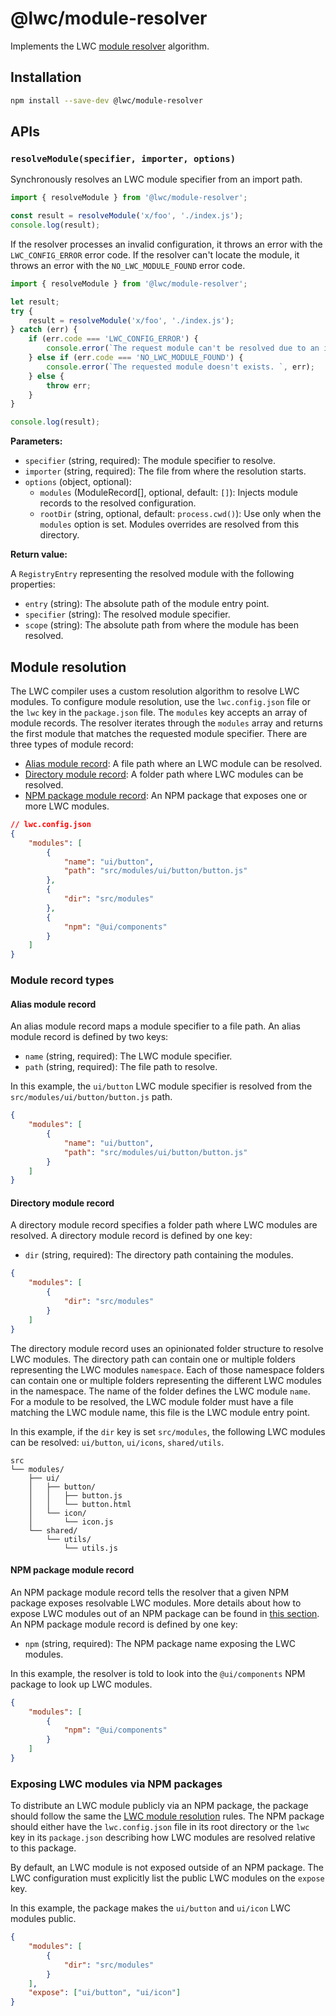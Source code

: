 # @lwc/module-resolver

Implements the LWC [module resolver](#module-resolution) algorithm.

## Installation

```sh
npm install --save-dev @lwc/module-resolver
```

## APIs

### `resolveModule(specifier, importer, options)`

Synchronously resolves an LWC module specifier from an import path.

```js
import { resolveModule } from '@lwc/module-resolver';

const result = resolveModule('x/foo', './index.js');
console.log(result);
```

If the resolver processes an invalid configuration, it throws an error with the `LWC_CONFIG_ERROR` error code. If the resolver can't locate the module, it throws an error with the `NO_LWC_MODULE_FOUND` error code.

```js
import { resolveModule } from '@lwc/module-resolver';

let result;
try {
    result = resolveModule('x/foo', './index.js');
} catch (err) {
    if (err.code === 'LWC_CONFIG_ERROR') {
        console.error(`The request module can't be resolved due to an invalid configuration`, err);
    } else if (err.code === 'NO_LWC_MODULE_FOUND') {
        console.error(`The requested module doesn't exists. `, err);
    } else {
        throw err;
    }
}

console.log(result);
```

**Parameters:**

- `specifier` (string, required): The module specifier to resolve.
- `importer` (string, required): The file from where the resolution starts.
- `options` (object, optional):
    - `modules` (ModuleRecord[], optional, default: `[]`): Injects module records to the resolved configuration.
    - `rootDir` (string, optional, default: `process.cwd()`): Use only when the `modules` option is set. Modules overrides are resolved from this directory.

**Return value:**

A `RegistryEntry` representing the resolved module with the following properties:

- `entry` (string): The absolute path of the module entry point.
- `specifier` (string): The resolved module specifier.
- `scope` (string): The absolute path from where the module has been resolved.

## Module resolution

The LWC compiler uses a custom resolution algorithm to resolve LWC modules. To configure module resolution, use the `lwc.config.json` file or the `lwc` key in the `package.json` file. The `modules` key accepts an array of module records. The resolver iterates through the `modules` array and returns the first module that matches the requested module specifier. There are three types of module record:

- [Alias module record](#alias-module-record): A file path where an LWC module can be resolved.
- [Directory module record](#directory-module-record): A folder path where LWC modules can be resolved.
- [NPM package module record](#npm-package-module-record): An NPM package that exposes one or more LWC modules.

```json
// lwc.config.json
{
    "modules": [
        {
            "name": "ui/button",
            "path": "src/modules/ui/button/button.js"
        },
        {
            "dir": "src/modules"
        },
        {
            "npm": "@ui/components"
        }
    ]
}
```

### Module record types

#### Alias module record

An alias module record maps a module specifier to a file path. An alias module record is defined by two keys:

- `name` (string, required): The LWC module specifier.
- `path` (string, required): The file path to resolve.

In this example, the `ui/button` LWC module specifier is resolved from the `src/modules/ui/button/button.js` path.

```json
{
    "modules": [
        {
            "name": "ui/button",
            "path": "src/modules/ui/button/button.js"
        }
    ]
}
```

#### Directory module record

A directory module record specifies a folder path where LWC modules are resolved. A directory module record is defined by one key:

- `dir` (string, required): The directory path containing the modules.

```json
{
    "modules": [
        {
            "dir": "src/modules"
        }
    ]
}
```

The directory module record uses an opinionated folder structure to resolve LWC modules. The directory path can contain one or multiple folders representing the LWC modules `namespace`. Each of those namespace folders can contain one or multiple folders representing the different LWC modules in the namespace. The name of the folder defines the LWC module `name`. For a module to be resolved, the LWC module folder must have a file matching the LWC module name, this file is the LWC module entry point.

In this example, if the `dir` key is set `src/modules`, the following LWC modules can be resolved: `ui/button`, `ui/icons`, `shared/utils`.

```
src
└── modules/
    ├── ui/
    │   ├── button/
    │   │   ├── button.js
    │   │   └── button.html
    │   └── icon/
    │       └── icon.js
    └── shared/
        └── utils/
            └── utils.js
```

#### NPM package module record

An NPM package module record tells the resolver that a given NPM package exposes resolvable LWC modules. More details about how to expose LWC modules out of an NPM package can be found in [this section](#exposing-lwc-modules-via-npm-packages). An NPM package module record is defined by one key:

- `npm` (string, required): The NPM package name exposing the LWC modules.

In this example, the resolver is told to look into the `@ui/components` NPM package to look up LWC modules.

```json
{
    "modules": [
        {
            "npm": "@ui/components"
        }
    ]
}
```

### Exposing LWC modules via NPM packages

To distribute an LWC module publicly via an NPM package, the package should follow the same the [LWC module resolution](#module-resolution) rules. The NPM package should either have the `lwc.config.json` file in its root directory or the `lwc` key in its `package.json` describing how LWC modules are resolved relative to this package.

By default, an LWC module is not exposed outside of an NPM package. The LWC configuration must explicitly list the public LWC modules on the `expose` key.

In this example, the package makes the `ui/button` and `ui/icon` LWC modules public.

```json
{
    "modules": [
        {
            "dir": "src/modules"
        }
    ],
    "expose": ["ui/button", "ui/icon"]
}
```
